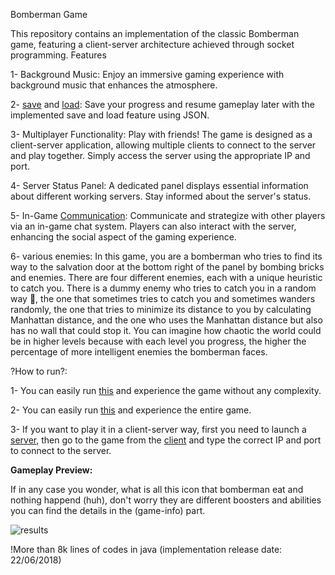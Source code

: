 Bomberman Game

This repository contains an implementation of the classic Bomberman game, featuring a client-server architecture achieved through socket programming.
Features


1- Background Music:
    Enjoy an immersive gaming experience with background music that enhances the atmosphere.

2- [save](https://github.com/pm78p/bomberman-game/blob/main/src/SaveFrame.java) and [load](https://github.com/pm78p/bomberman-game/blob/main/src/LoadFrame.java):
    Save your progress and resume gameplay later with the implemented save and load feature using JSON.

3- Multiplayer Functionality:
    Play with friends! The game is designed as a client-server application, allowing multiple clients to connect to the server and play together. Simply access the server using the appropriate IP and port.

4- Server Status Panel:
    A dedicated panel displays essential information about different working servers. Stay informed about the server's status.

5- In-Game [Communication](https://github.com/pm78p/bomberman-game/blob/main/src/ChatFrame.java):
    Communicate and strategize with other players via an in-game chat system. Players can also interact with the server, enhancing the social aspect of the gaming experience.

6- various enemies:
In this game, you are a bomberman who tries to find its way to the salvation door at the bottom right of the panel by bombing bricks and enemies. There are four different enemies, each with a unique heuristic to catch you. There is a dummy enemy who tries to catch you in a random way 🤔, the one that sometimes tries to catch you and sometimes wanders randomly, the one that tries to minimize its distance to you by calculating Manhattan distance, and the one who uses the Manhattan distance but also has no wall that could stop it. You can imagine how chaotic the world could be in higher levels because with each level you progress, the higher the percentage of more intelligent enemies the bomberman faces.

?How to run?:

1- You can easily run [this](https://github.com/pm78p/bomberman-game/blob/main/src/BoardPSingle.java) and experience the game without any complexity.

2- You can easily run [this](https://github.com/pm78p/bomberman-game/blob/main/src/BoardPClient.java) and experience the entire game.

3- If you want to play it in a client-server way, first you need to launch a [server](https://github.com/pm78p/bomberman-game/blob/main/src/BoardPServer.java), then go to the game from the [client](https://github.com/pm78p/bomberman-game/blob/main/src/BoardPClient.java) and type the correct IP and port to connect to the server.

__Gameplay Preview:__
 
If in any case you wonder, what is all this icon that bomberman eat and nothing happend (huh), don't worry they are different boosters and abilities you can find the details in the (game-info) part.

![results](https://github.com/pm78p/bomberman-game/blob/main/src/Media5gif.gif)

!More than 8k lines of codes in java
(implementation release date: 22/06/2018)

